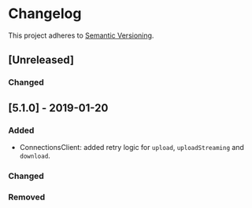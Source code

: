 # Changelog
This project adheres to [Semantic Versioning](https://semver.org/spec/v2.0.0.html).

## [Unreleased]
### Changed

## [5.1.0] - 2019-01-20
### Added
- ConnectionsClient: added retry logic for `upload`, `uploadStreaming` and `download`.

### Changed

### Removed


